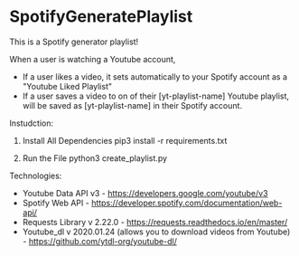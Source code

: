# SpotifyGeneratePlaylist
 
This is a Spotify generator playlist! 

When a user is watching a Youtube account,
- If a user likes a video, it sets automatically to your Spotify account as a "Youtube Liked Playlist"
- If a user saves a video to on of their [yt-playlist-name] Youtube playlist, will be saved as [yt-playlist-name] in their Spotify account.

Instudction:

1) Install All Dependencies
   pip3 install -r requirements.txt
  
2) Run the File
python3 create_playlist.py

Technologies: 
- Youtube Data API v3 - https://developers.google.com/youtube/v3
- Spotify Web API - https://developer.spotify.com/documentation/web-api/
- Requests Library v 2.22.0 - https://requests.readthedocs.io/en/master/
- Youtube_dl v 2020.01.24 (allows you to download videos from Youtube) - https://github.com/ytdl-org/youtube-dl/
